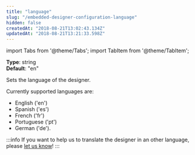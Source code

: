 ```yaml
---
title: "language"
slug: "/embedded-designer-configuration-language"
hidden: false
createdAt: "2018-08-21T13:02:43.134Z"
updatedAt: "2018-08-21T13:21:33.598Z"
---
```


import Tabs from '@theme/Tabs';
import TabItem from '@theme/TabItem';

**Type**: string  
**Default**: "en"  

Sets the language of the designer. 

Currently supported languages are: 

* English ('en')
* Spanish ('es')
* French ('fr')
* Portuguese ('pt') 
* German ('de'). 

:::info 
If you want to help us to translate the designer in an other language, please <a href="mailto:support@seats.io">let us know</a>!
:::

